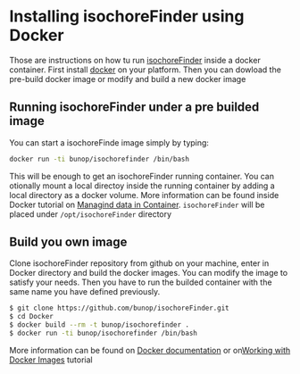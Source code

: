 
Installing isochoreFinder using Docker
======================================

Those are instructions on how tu run [isochoreFinder](https://github.com/bunop/isochoreFinder) inside a docker container. First install [docker](http://docs.docker.com/installation/#installation) on your platform. Then you can dowload the pre-build docker image or modify and build a new docker image

## Running isochoreFinder under a pre builded image

You can start a isochoreFinde image simply by typing:

```bash
docker run -ti bunop/isochorefinder /bin/bash
```

This will be enough to get an isochoreFinder running container. You can otionally mount a local directoy inside the running container by adding a local directory as a docker volume. More information can be found inside Docker tutorial on [Managind data in Container](http://docs.docker.com/userguide/dockervolumes/). `isochoreFinder` will be placed under `/opt/isochoreFinder` directory

## Build you own image

Clone isochoreFinder repository from github on your machine, enter in Docker directory and build the docker images. You can modify the image to satisfy your needs. Then you have to run the builded container with the same name you have defined previously.

```bash
$ git clone https://github.com/bunop/isochoreFinder.git
$ cd Docker
$ docker build --rm -t bunop/isochorefinder .
$ docker run -ti bunop/isochorefinder /bin/bash
```

More information can be found on [Docker documentation](http://docs.docker.com/) or on[Working with Docker Images](http://docs.docker.com/userguide/dockerimages/) tutorial
